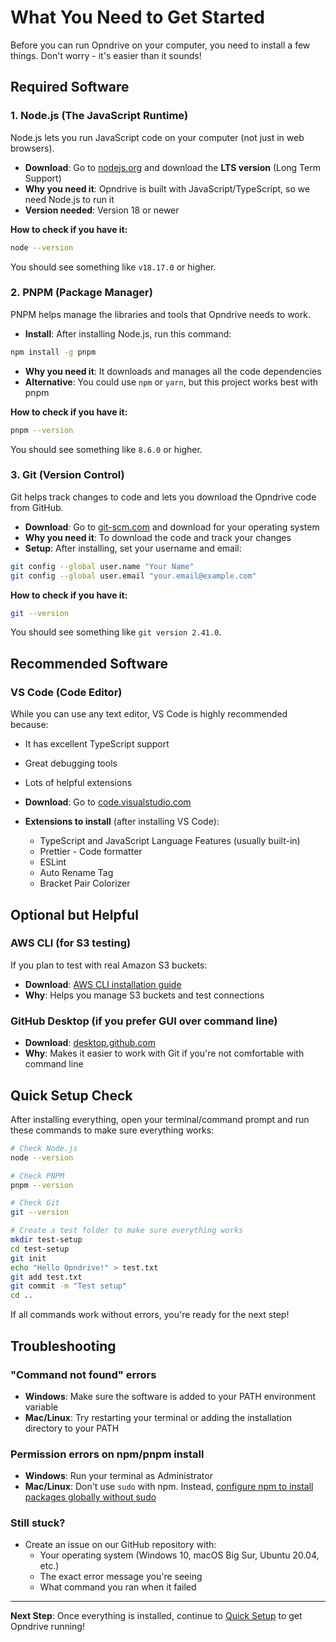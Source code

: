 # What You Need to Get Started

Before you can run Opndrive on your computer, you need to install a few things.
Don't worry - it's easier than it sounds!

## Required Software

### 1. Node.js (The JavaScript Runtime)

Node.js lets you run JavaScript code on your computer (not just in web
browsers).

- **Download**: Go to [nodejs.org](https://nodejs.org/) and download the **LTS
  version** (Long Term Support)
- **Why you need it**: Opndrive is built with JavaScript/TypeScript, so we need
  Node.js to run it
- **Version needed**: Version 18 or newer

**How to check if you have it:**

```bash
node --version
```

You should see something like `v18.17.0` or higher.

### 2. PNPM (Package Manager)

PNPM helps manage the libraries and tools that Opndrive needs to work.

- **Install**: After installing Node.js, run this command:

```bash
npm install -g pnpm
```

- **Why you need it**: It downloads and manages all the code dependencies
- **Alternative**: You could use `npm` or `yarn`, but this project works best
  with pnpm

**How to check if you have it:**

```bash
pnpm --version
```

You should see something like `8.6.0` or higher.

### 3. Git (Version Control)

Git helps track changes to code and lets you download the Opndrive code from
GitHub.

- **Download**: Go to [git-scm.com](https://git-scm.com/) and download for your
  operating system
- **Why you need it**: To download the code and track your changes
- **Setup**: After installing, set your username and email:

```bash
git config --global user.name "Your Name"
git config --global user.email "your.email@example.com"
```

**How to check if you have it:**

```bash
git --version
```

You should see something like `git version 2.41.0`.

## Recommended Software

### VS Code (Code Editor)

While you can use any text editor, VS Code is highly recommended because:

- It has excellent TypeScript support
- Great debugging tools
- Lots of helpful extensions

- **Download**: Go to [code.visualstudio.com](https://code.visualstudio.com/)
- **Extensions to install** (after installing VS Code):
  - TypeScript and JavaScript Language Features (usually built-in)
  - Prettier - Code formatter
  - ESLint
  - Auto Rename Tag
  - Bracket Pair Colorizer

## Optional but Helpful

### AWS CLI (for S3 testing)

If you plan to test with real Amazon S3 buckets:

- **Download**:
  [AWS CLI installation guide](https://docs.aws.amazon.com/cli/latest/userguide/getting-started-install.html)
- **Why**: Helps you manage S3 buckets and test connections

### GitHub Desktop (if you prefer GUI over command line)

- **Download**: [desktop.github.com](https://desktop.github.com/)
- **Why**: Makes it easier to work with Git if you're not comfortable with
  command line

## Quick Setup Check

After installing everything, open your terminal/command prompt and run these
commands to make sure everything works:

```bash
# Check Node.js
node --version

# Check PNPM
pnpm --version

# Check Git
git --version

# Create a test folder to make sure everything works
mkdir test-setup
cd test-setup
git init
echo "Hello Opndrive!" > test.txt
git add test.txt
git commit -m "Test setup"
cd ..
```

If all commands work without errors, you're ready for the next step!

## Troubleshooting

### "Command not found" errors

- **Windows**: Make sure the software is added to your PATH environment variable
- **Mac/Linux**: Try restarting your terminal or adding the installation
  directory to your PATH

### Permission errors on npm/pnpm install

- **Windows**: Run your terminal as Administrator
- **Mac/Linux**: Don't use `sudo` with npm. Instead,
  [configure npm to install packages globally without sudo](https://docs.npmjs.com/resolving-eacces-permissions-errors-when-installing-packages-globally)

### Still stuck?

- Create an issue on our GitHub repository with:
  - Your operating system (Windows 10, macOS Big Sur, Ubuntu 20.04, etc.)
  - The exact error message you're seeing
  - What command you ran when it failed

---

**Next Step**: Once everything is installed, continue to
[Quick Setup](./quick-setup.md) to get Opndrive running!
